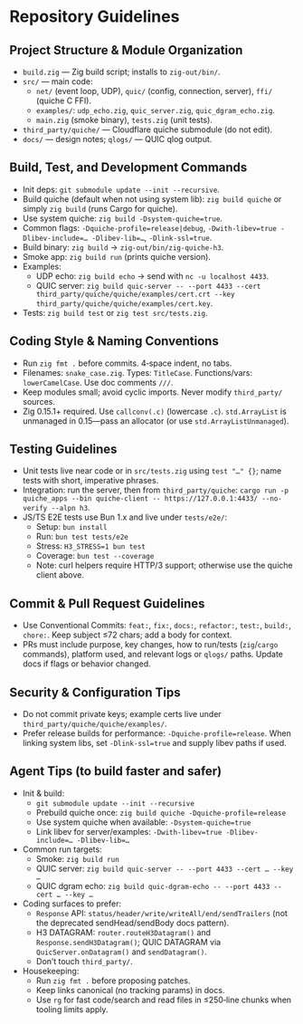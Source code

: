 # Repository Guidelines

## Project Structure & Module Organization
- `build.zig` — Zig build script; installs to `zig-out/bin/`.
- `src/` — main code:
  - `net/` (event loop, UDP), `quic/` (config, connection, server), `ffi/` (quiche C FFI).
  - `examples/`: `udp_echo.zig`, `quic_server.zig`, `quic_dgram_echo.zig`.
  - `main.zig` (smoke binary), `tests.zig` (unit tests).
- `third_party/quiche/` — Cloudflare quiche submodule (do not edit).
- `docs/` — design notes; `qlogs/` — QUIC qlog output.

## Build, Test, and Development Commands
- Init deps: `git submodule update --init --recursive`.
- Build quiche (default when not using system lib): `zig build quiche` or simply `zig build` (runs Cargo for quiche).
- Use system quiche: `zig build -Dsystem-quiche=true`.
- Common flags: `-Dquiche-profile=release|debug`, `-Dwith-libev=true -Dlibev-include=… -Dlibev-lib=…`, `-Dlink-ssl=true`.
- Build binary: `zig build` → `zig-out/bin/zig-quiche-h3`.
- Smoke app: `zig build run` (prints quiche version).
- Examples:
  - UDP echo: `zig build echo` → send with `nc -u localhost 4433`.
  - QUIC server: `zig build quic-server -- --port 4433 --cert third_party/quiche/quiche/examples/cert.crt --key third_party/quiche/quiche/examples/cert.key`.
- Tests: `zig build test` or `zig test src/tests.zig`.

## Coding Style & Naming Conventions
- Run `zig fmt .` before commits. 4‑space indent, no tabs.
- Filenames: `snake_case.zig`. Types: `TitleCase`. Functions/vars: `lowerCamelCase`. Use doc comments `///`.
- Keep modules small; avoid cyclic imports. Never modify `third_party/` sources.
- Zig 0.15.1+ required. Use `callconv(.c)` (lowercase `.c`). `std.ArrayList` is unmanaged in 0.15—pass an allocator (or use `std.ArrayListUnmanaged`).

## Testing Guidelines
- Unit tests live near code or in `src/tests.zig` using `test "…" {}`; name tests with short, imperative phrases.
- Integration: run the server, then from `third_party/quiche`: `cargo run -p quiche_apps --bin quiche-client -- https://127.0.0.1:4433/ --no-verify --alpn h3`.
- JS/TS E2E tests use Bun 1.x and live under `tests/e2e/`:
  - Setup: `bun install`
  - Run: `bun test tests/e2e`
  - Stress: `H3_STRESS=1 bun test`
  - Coverage: `bun test --coverage`
  - Note: curl helpers require HTTP/3 support; otherwise use the quiche client above.

## Commit & Pull Request Guidelines
- Use Conventional Commits: `feat:`, `fix:`, `docs:`, `refactor:`, `test:`, `build:`, `chore:`. Keep subject ≤72 chars; add a body for context.
- PRs must include purpose, key changes, how to run/tests (`zig`/`cargo` commands), platform used, and relevant logs or `qlogs/` paths. Update docs if flags or behavior changed.

## Security & Configuration Tips
- Do not commit private keys; example certs live under `third_party/quiche/quiche/examples/`.
- Prefer release builds for performance: `-Dquiche-profile=release`. When linking system libs, set `-Dlink-ssl=true` and supply libev paths if used.

## Agent Tips (to build faster and safer)
- Init & build:
  - `git submodule update --init --recursive`
  - Prebuild quiche once: `zig build quiche -Dquiche-profile=release`
  - Use system quiche when available: `-Dsystem-quiche=true`
  - Link libev for server/examples: `-Dwith-libev=true -Dlibev-include=… -Dlibev-lib=…`
- Common run targets:
  - Smoke: `zig build run`
  - QUIC server: `zig build quic-server -- --port 4433 --cert … --key …`
  - QUIC dgram echo: `zig build quic-dgram-echo -- --port 4433 --cert … --key …`
- Coding surfaces to prefer:
  - `Response` API: `status/header/write/writeAll/end/sendTrailers` (not the deprecated sendHead/sendBody docs pattern).
  - H3 DATAGRAM: `router.routeH3Datagram()` and `Response.sendH3Datagram()`; QUIC DATAGRAM via `QuicServer.onDatagram()` and `sendDatagram()`.
  - Don’t touch `third_party/`.
- Housekeeping:
  - Run `zig fmt .` before proposing patches.
  - Keep links canonical (no tracking params) in docs.
  - Use `rg` for fast code/search and read files in ≤250‑line chunks when tooling limits apply.

